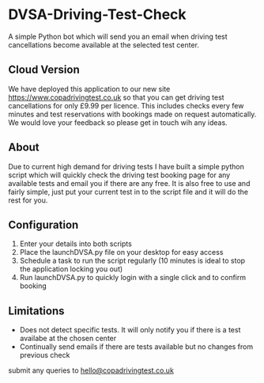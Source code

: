 # DVSA-Driving-Test-Check
A simple Python bot which will send you an email when driving test cancellations become available at the selected test center.

## Cloud Version
We have deployed this application to our new site https://www.copadrivingtest.co.uk so that you can get driving test cancellations for only £9.99 per licence. This includes checks every few minutes and test reservations with bookings made on request automatically. We would love your feedback so please get in touch wih any ideas.

## About
Due to current high demand for driving tests I have built a simple python script which will quickly check the driving test booking page for any available tests and email you if there are any free. It is also free to use and fairly simple, just put your current test in to the script file and it will do the rest for you.

## Configuration
1) Enter your details into both scripts
2) Place the launchDVSA.py file on your desktop for easy access
3) Schedule a task to run the script regularly (10 minutes is ideal to stop the application locking you out)
4) Run launchDVSA.py to quickly login with a single click and to confirm booking

## Limitations
- Does not detect specific tests. It will only notify you if there is a test availabe at the chosen center
- Continually send emails if there are tests available but no changes from previous check

submit any queries to hello@copadrivingtest.co.uk
